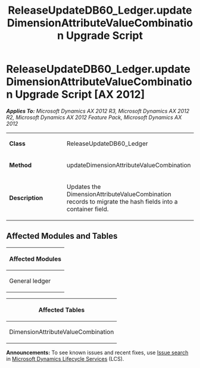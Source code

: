 ﻿---
title: ReleaseUpdateDB60_Ledger.updateDimensionAttributeValueCombination Upgrade Script
TOCTitle: ReleaseUpdateDB60_Ledger.updateDimensionAttributeValueCombination Upgrade Script
ms:assetid: add16d63-00b3-fd26-8b38-b69ff458e54e
ms:mtpsurl: https://msdn.microsoft.com/en-us/library/JJ686540(v=AX.60)
ms:contentKeyID: 49710496
ms.date: 05/18/2015
mtps_version: v=AX.60
---

# ReleaseUpdateDB60\_Ledger.updateDimensionAttributeValueCombination Upgrade Script [AX 2012]


_**Applies To:** Microsoft Dynamics AX 2012 R3, Microsoft Dynamics AX 2012 R2, Microsoft Dynamics AX 2012 Feature Pack, Microsoft Dynamics AX 2012_

<table>
<colgroup>
<col style="width: 50%" />
<col style="width: 50%" />
</colgroup>
<tbody>
<tr class="odd">
<td><p><strong>Class</strong></p></td>
<td><p>ReleaseUpdateDB60_Ledger</p></td>
</tr>
<tr class="even">
<td><p><strong>Method</strong></p></td>
<td><p>updateDimensionAttributeValueCombination</p></td>
</tr>
<tr class="odd">
<td><p><strong>Description</strong></p></td>
<td><p>Updates the DimensionAttributeValueCombination records to migrate the hash fields into a container field.</p></td>
</tr>
</tbody>
</table>


## Affected Modules and Tables

<table>
<colgroup>
<col style="width: 100%" />
</colgroup>
<thead>
<tr class="header">
<th><p>Affected Modules</p></th>
</tr>
</thead>
<tbody>
<tr class="odd">
<td><p>General ledger</p></td>
</tr>
</tbody>
</table>


<table>
<colgroup>
<col style="width: 100%" />
</colgroup>
<thead>
<tr class="header">
<th><p>Affected Tables</p></th>
</tr>
</thead>
<tbody>
<tr class="odd">
<td><p>DimensionAttributeValueCombination</p></td>
</tr>
</tbody>
</table>

  
**Announcements:** To see known issues and recent fixes, use [Issue search](http://go.microsoft.com/fwlink/?linkid=389258) in [Microsoft Dynamics Lifecycle Services](http://go.microsoft.com/fwlink/?linkid=306505) (LCS).

